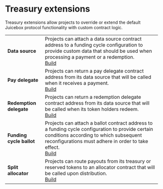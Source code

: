 # Treasury extensions

Treasury extensions allow projects to override or extend the default Juicebox protocol functionality with custom contract logic.

|                               |                                                                                                                                                                                                   |
| ----------------------------- | ------------------------------------------------------------------------------------------------------------------------------------------------------------------------------------------------- |
| **Data source** | Projects can attach a data source contract address to a funding cycle configuration to provide custom data that should be used when processing a payment or a redemption.<br/>[Build](protocol/build/treasury-extensions/data-source.md)                         |
| **Pay delegate**              | Projects can return a pay delegate contract address from its data source that will be called when it receives a payment.<br/>[Build](/protocol/build/treasury-extensions/pay-delegate.md)                                                                          |
| **Redemption delegate**       | Projects can return a redemption delegate contract address from its data source that will be called when its token holders redeem.<br/>[Build](/protocol/build/treasury-extensions/redemption-delegate.md)                                                                |
| **Funding cycle ballot**      | Projects can attach a ballot contract address to a funding cycle configuration to provide certain conditions according to which subsequent reconfigurations must adhere in order to take effect.<br/>[Build](/protocol/build/treasury-extensions/ballot.md)  |
| **Split allocator**           | Projects can route payouts from its treasury or reserved tokens to an allocator contract that will be called upon distribution.<br/>[Build](/protocol/build/treasury-extensions/split-allocator.md)                                                                   |

